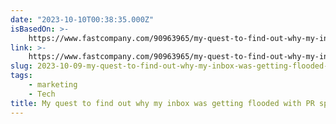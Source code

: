 ```yaml
---
date: "2023-10-10T00:38:35.000Z"
isBasedOn: >-
    https://www.fastcompany.com/90963965/my-quest-to-find-out-why-my-inbox-was-getting-flooded-with-pr-spam
link: >-
    https://www.fastcompany.com/90963965/my-quest-to-find-out-why-my-inbox-was-getting-flooded-with-pr-spam
slug: 2023-10-09-my-quest-to-find-out-why-my-inbox-was-getting-flooded-with-pr-spam
tags:
    - marketing
    - Tech
title: My quest to find out why my inbox was getting flooded with PR spam
---
```

